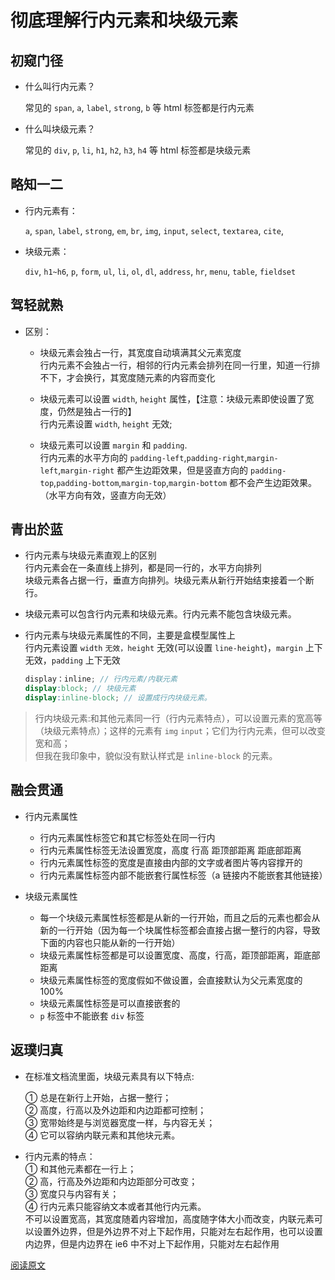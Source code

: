 <!--
 * @Description: css 彻底理解行内元素和块级元素
 * @Author: xiehuaqiang
 * @FilePath: /kaka-blog/src/docs/kaka/css/彻底理解行内元素和块级元素.md
 * @Date: 2021-10-08 09:47:20
 * @LastEditTime: 2021-10-08 10:16:58
-->

# 彻底理解行内元素和块级元素

## 初窥门径

- 什么叫行内元素？

  常见的 `span`, `a`, `label`, `strong`, `b` 等 html 标签都是行内元素

- 什么叫块级元素？

  常见的 `div`, `p`, `li`, `h1`, `h2`, `h3`, `h4` 等 html 标签都是块级元素

## 略知一二

- 行内元素有：

  `a`, `span`, `label`, `strong`, `em`, `br`, `img`, `input`, `select`, `textarea`, `cite`,

- 块级元素：

  `div`, `h1~h6`, `p`, `form`, `ul`, `li`, `ol`, `dl`, `address`, `hr`, `menu`, `table`, `fieldset`

## 驾轻就熟

- 区别：

  - 块级元素会独占一行，其宽度自动填满其父元素宽度  
    行内元素不会独占一行，相邻的行内元素会排列在同一行里，知道一行排不下，才会换行，其宽度随元素的内容而变化

  - 块级元素可以设置 `width`, `height` 属性，【注意：块级元素即使设置了宽度，仍然是独占一行的】  
    行内元素设置 `width`, `height` 无效;

  - 块级元素可以设置 `margin` 和 `padding`.  
    行内元素的水平方向的 `padding-left`,`padding-right`,`margin-left`,`margin-right` 都产生边距效果，但是竖直方向的 `padding-top`,`padding-bottom`,`margin-top`,`margin-bottom` 都不会产生边距效果。（水平方向有效，竖直方向无效）

## 青出於蓝

- 行内元素与块级元素直观上的区别  
  行内元素会在一条直线上排列，都是同一行的，水平方向排列  
  块级元素各占据一行，垂直方向排列。块级元素从新行开始结束接着一个断行。

- 块级元素可以包含行内元素和块级元素。行内元素不能包含块级元素。

- 行内元素与块级元素属性的不同，主要是盒模型属性上  
  行内元素设置 `width` `无效，height` 无效(可以设置 `line-height`)，`margin` 上下无效，`padding` 上下无效

  ```scss
  display：inline; // 行内元素/内联元素  
  display:block; // 块级元素  
  display:inline-block; // 设置成行内块级元素。
  ```

> 行内块级元素:和其他元素同一行（行内元素特点），可以设置元素的宽高等（块级元素特点）；这样的元素有 `img` `input`；它们为行内元素，但可以改变宽和高；  
> 但我在我印象中，貌似没有默认样式是 `inline-block` 的元素。

## 融会贯通

- 行内元素属性

  - 行内元素属性标签它和其它标签处在同一行内
  - 行内元素属性标签无法设置宽度，高度 行高 距顶部距离 距底部距离
  - 行内元素属性标签的宽度是直接由内部的文字或者图片等内容撑开的
  - 行内元素属性标签内部不能嵌套行属性标签（a 链接内不能嵌套其他链接）

- 块级元素属性

  - 每一个块级元素属性标签都是从新的一行开始，而且之后的元素也都会从新的一行开始（因为每一个块属性标签都会直接占据一整行的内容，导致下面的内容也只能从新的一行开始）
  - 块级元素属性标签都是可以设置宽度、高度，行高，距顶部距离，距底部距离
  - 块级元素属性标签的宽度假如不做设置，会直接默认为父元素宽度的 100%
  - 块级元素属性标签是可以直接嵌套的
  - `p` 标签中不能嵌套 `div` 标签

## 返璞归真

- 在标准文档流里面，块级元素具有以下特点:

  ① 总是在新行上开始，占据一整行；  
  ② 高度，行高以及外边距和内边距都可控制；  
  ③ 宽带始终是与浏览器宽度一样，与内容无关；  
  ④ 它可以容纳内联元素和其他块元素。

- 行内元素的特点：  
  ① 和其他元素都在一行上；  
  ② 高，行高及外边距和内边距部分可改变；  
  ③ 宽度只与内容有关；  
  ④ 行内元素只能容纳文本或者其他行内元素。  
  不可以设置宽高，其宽度随着内容增加，高度随字体大小而改变，内联元素可以设置外边界，但是外边界不对上下起作用，只能对左右起作用，也可以设置内边界，但是内边界在 ie6 中不对上下起作用，只能对左右起作用

[阅读原文](https://www.cnblogs.com/yc8930143/p/7237456.html)
